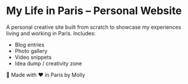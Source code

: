 # My Life in Paris – Personal Website

A personal creative site built from scratch to showcase my experiences living and working in Paris. Includes:

- Blog entries
- Photo gallery
- Video snippets
- Idea dump / creativity zone

🗼 Made with ❤️ in Paris by Molly

